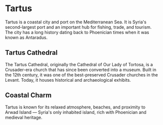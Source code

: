 # Tartus

Tartus is a coastal city and port on the Mediterranean Sea. It is Syria's second-largest port and an important hub for fishing, trade, and tourism. The city has a long history dating back to Phoenician times when it was known as Antaradus.

## Tartus Cathedral

The Tartus Cathedral, originally the Cathedral of Our Lady of Tortosa, is a Crusader-era church that has since been converted into a museum. Built in the 12th century, it was one of the best-preserved Crusader churches in the Levant. Today, it houses historical and archaeological exhibits.

## Coastal Charm

Tartus is known for its relaxed atmosphere, beaches, and proximity to Arwad Island — Syria's only inhabited island, rich with Phoenician and medieval heritage.
